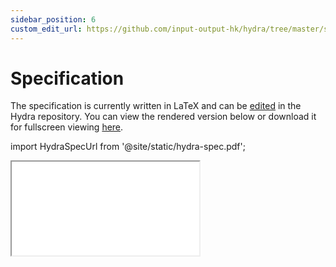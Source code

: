 ```yaml
---
sidebar_position: 6
custom_edit_url: https://github.com/input-output-hk/hydra/tree/master/spec
---
```


# Specification

The specification is currently written in LaTeX and can be [edited](https://github.com/input-output-hk/hydra/tree/master/spec) in the Hydra repository. You can view the rendered version below or download it for fullscreen viewing [here](/hydra-spec.pdf).

import HydraSpecUrl from '@site/static/hydra-spec.pdf';

<iframe style={{width: '100%', height: '480px'}} src={HydraSpecUrl} title="Hydra Head Specification"></iframe>
